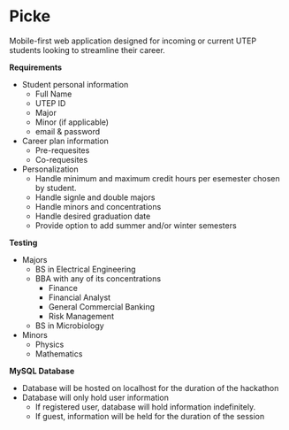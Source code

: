 # Picke
Mobile-first web application designed for incoming or current UTEP students looking to streamline their career.

**Requirements**
- Student personal information
	- Full Name
	- UTEP ID
	- Major
	- Minor (if applicable)
	- email & password
- Career plan information
	- Pre-requesites
	- Co-requesites
- Personalization
	- Handle minimum and maximum credit hours per esemester chosen by student.
	- Handle signle and double majors
	- Handle minors and concentrations
	- Handle desired graduation date
	- Provide option to add summer and/or winter semesters

**Testing**
- Majors
	- BS in Electrical Engineering
	- BBA with any of its concentrations
		- Finance
		- Financial Analyst
		- General Commercial Banking
		- Risk Management
	- BS in Microbiology
- Minors
	- Physics
	- Mathematics
	
**MySQL Database**
- Database will be hosted on localhost for the duration of the hackathon
- Database will only hold user information
	- If registered user, database will hold information indefinitely.
	- If guest, information will be held for the duration of the session
